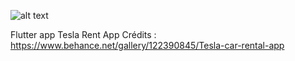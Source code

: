 
![alt text](https://user-images.githubusercontent.com/61078929/137455747-5060fe89-d77b-438b-b088-72074ec319bb.png)

Flutter app Tesla Rent App 
Crédits : https://www.behance.net/gallery/122390845/Tesla-car-rental-app
